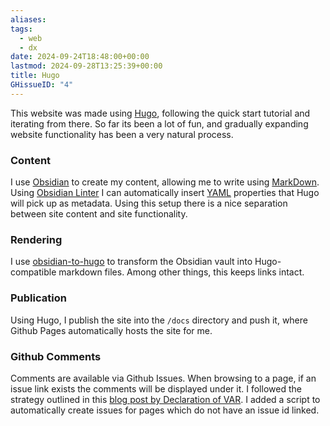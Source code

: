 ```yaml
---
aliases: 
tags:
  - web
  - dx
date: 2024-09-24T18:48:00+00:00
lastmod: 2024-09-28T13:25:39+00:00
title: Hugo
GHissueID: "4"
---
```

This website was made using [Hugo](https://gohugo.io/), following the quick start tutorial and iterating from there. So far its been a lot of fun, and gradually expanding website functionality has been a very natural process.

### Content
I use [Obsidian](https://obsidian.md/) to create my content, allowing me to write using [MarkDown](https://en.wikipedia.org/wiki/Markdown). Using [Obsidian Linter](https://github.com/platers/obsidian-linter) I can automatically insert [YAML](https://en.wikipedia.org/wiki/YAML) properties that Hugo will pick up as metadata.
Using this setup there is a nice separation between site content and site functionality.

### Rendering
I use [obsidian-to-hugo](https://github.com/devidw/obsidian-to-hugo) to transform the Obsidian vault into Hugo-compatible markdown files. Among other things, this keeps links intact.

### Publication
Using Hugo, I publish the site into the `/docs` directory and push it, where Github Pages automatically hosts the site for me. 

### Github Comments
Comments are available via Github Issues. When browsing to a page, if an issue link exists the comments will be displayed under it. I followed the strategy outlined in this [blog post by Declaration of VAR](https://decovar.dev/blog/2019/04/19/github-comments-hugo/). I added a script to automatically create issues for pages which do not have an issue id linked.

